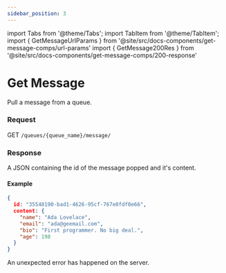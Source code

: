 ```yaml
---
sidebar_position: 3
---
```

import Tabs from '@theme/Tabs';
import TabItem from '@theme/TabItem';
import { GetMessageUrlParams } from '@site/src/docs-components/get-message-comps/url-params'
import { GetMessage200Res } from '@site/src/docs-components/get-message-comps/200-response'

# Get Message
Pull a message from a queue. 


### Request
GET `/queues/{queue_name}/message/`

<GetMessageUrlParams />


### Response

<Tabs>

<TabItem value="200" label="200" default>
A JSON containing the id of the message popped and it's content.

<GetMessage200Res />  

#### Example
```json
{
  id: "35548190-bad1-4626-95cf-767e0fdf0e66",
  content: {
    "name": "Ada Lovelace",
    "email": "ada@geemail.com",
    "bio": "First programmer. No big deal.",
    "age": 198
  }
}
```
</TabItem>
<TabItem value="500" label="500" default>
An unexpected error has happened on the server.
</TabItem>
</Tabs>





